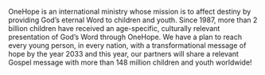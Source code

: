 OneHope is an international ministry whose mission is to affect destiny by providing God’s eternal Word to children and youth. Since 1987, more than 2 billion children have received an age-specific, culturally relevant presentation of God’s Word through OneHope. We have a plan to reach every young person, in every nation, with a transformational message of hope by the year 2033 and this year, our partners will share a relevant Gospel message with more than 148 million children and youth worldwide!
